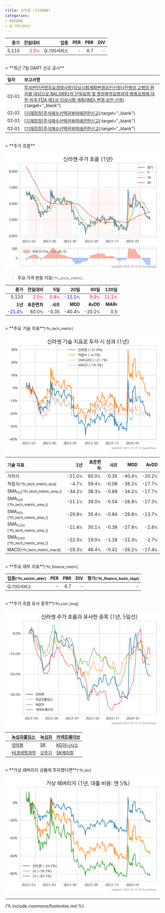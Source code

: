```yaml
---
title: 신라젠 (215600)
categories:
- KOSDAQ
- Q:기타서비스
---
```

| **종가** | **전일대비** | **업종** | **PER** | **PBR** | **DIV** |
| -------: | -----------: | -------: | ------: | ------: | ------: |
| 5,110 | <span style="color: red">2.0<small>%</small></span> | Q:기타서비스 | - | 6.7 | - |

<!-- more -->

<br>
> **최근 7일 DART 신규 공시**<a id="dart"></a>


| **일자** | **보고서명** |
| :--------- | :----------- |
| 02&#x2011;01 | [투자판단관련주요경영사항(임상시험계획변경승인신청)(진행성 고형암 환자를 대상으로 BAL0891의 단일요법 및 항암화학요법과의 병용요법에 대한 미국 FDA 제1상 임상시험 계획(IND) 변경 승인 신청)](https://dart.fss.or.kr/dsaf001/main.do?rcpNo=20240201900300){:target="_blank"} |
| 02&#x2011;01 | [[기재정정]주식매수선택권부여에관한신고](https://dart.fss.or.kr/dsaf001/main.do?rcpNo=20240201000309){:target="_blank"} |
| 02&#x2011;01 | [[기재정정]주식매수선택권부여에관한신고](https://dart.fss.or.kr/dsaf001/main.do?rcpNo=20240201000296){:target="_blank"} |
| 02&#x2011;01 | [[기재정정]주식매수선택권부여에관한신고](https://dart.fss.or.kr/dsaf001/main.do?rcpNo=20240201000289){:target="_blank"} |

<br>
> **주가 흐름**<a id="price"></a>

![215600](/stock/images/215600.png)

> **주요 가격 변동 지표**<small>[^fn_price_metric]</small>

| **종가** | **전일대비** | **5일** | **20일** | **60일** | **120일** |
| -------: | -----------: | ------: | -------: | -------: | --------: |
| 5,110 | <span style="color: red">2.0<small>%</small></span> | <span style="color: red">0.8<small>%</small></span> | <span style="color: blue">-11.1<small>%</small></span> | <span style="color: red">9.9<small>%</small></span> | <span style="color: red">11.2<small>%</small></span> |
| **1년** | **표준편차** | **샤프** | **MDD** | **AvDD** | **MARr** |
| <span style="color: blue">-21.0<small>%</small></span> | 60.0<small>%</small> | -0.35 | -40.4<small>%</small> | -20.2<small>%</small> | 0.5 |

<br>
> **주요 기술 지표**<small>[^fn_tech_metric]</small>


![215600](/stock/images/215600_tech.png)

| **기술 지표** | **1년** | **표준편차** | **샤프** | **MDD** | **AvDD** |
| :------------ | ------: | -----------: | -------: | ------: | -------: |
| 거치식 | -21.0<small>%</small> | 60.0<small>%</small> | -0.35 | -40.4<small>%</small> | -20.2<small>%</small> |
| 적립식<small>[^fn_tech_metric_dca]</small> | -4.7<small>%</small> | 59.4<small>%</small> | -0.08 | -38.2<small>%</small> | -17.7<small>%</small> |
| SMA<small><sub>(5)</sub></small><small>[^fn_tech_metric_sma_i]</small> | -34.2<small>%</small> | 38.3<small>%</small> | -0.89 | -34.2<small>%</small> | -17.7<small>%</small> |
| SMA<small><sub>(20)</sub></small><small>[^fn_tech_metric_sma_i]</small> | -21.1<small>%</small> | 39.0<small>%</small> | -0.54 | -28.8<small>%</small> | -17.3<small>%</small> |
| SMA<small><sub>(60)</sub></small><small>[^fn_tech_metric_sma_i]</small> | -29.8<small>%</small> | 35.4<small>%</small> | -0.84 | -29.8<small>%</small> | -13.7<small>%</small> |
| SMA<small><sub>(120)</sub></small><small>[^fn_tech_metric_sma_i]</small> | -11.4<small>%</small> | 30.1<small>%</small> | -0.38 | -27.8<small>%</small> | -2.8<small>%</small> |
| SMA<small><sub>(240)</sub></small><small>[^fn_tech_metric_sma_i]</small> | -22.3<small>%</small> | 19.0<small>%</small> | -1.18 | -22.3<small>%</small> | -2.7<small>%</small> |
| MACD<small>[^fn_tech_metric_macd]</small> | -19.3<small>%</small> | 46.4<small>%</small> | -0.41 | -26.2<small>%</small> | -17.4<small>%</small> |

<br>
> **주요 재무 지표**<small>[^fn_finance_metric]</small>

| **업종**<small>[^fn_sector_abbr]</small> | **PER** | **PBR** | **DIV** | **평가**<small>[^fn_finance_basic_tags]</small> |
| :--------------------------------------- | ------: | ------: | ------: | ----------------------------------------------: |
| Q:기타서비스 | - | 6.7 | - | - |

<br>
> **주가 흐름 유사 종목**<a id="corr"></a><small>[^fn_corr_long]</small>

![215600](/stock/images/215600_corr.png)

|    | [녹십자홀딩스](/005250/) | [녹십자](/006280/) | [커넥트웨이브](/119860/) |
| :- | :------------------------------------- | :------------------------------------- | :--------------------------------------|
|    | [넷마블](/251270/) | [SK](/034730/) | [KG이니시스](/035600/) |
|    | [HLB생명과학](/067630/) | [오뚜기](/007310/) | [SK케미칼](/285130/) |

<br>
> **가상 레버리지 상품에 투자했다면**<a id="2x"></a><small>[^fn_lev]</small>

![215600](/stock/images/215600_2x.png)

---
{% include commons/footnotes.md %}